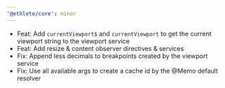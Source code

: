 ```yaml
---
'@ethlete/core': minor
---
```


- Feat: Add `currentViewport$` and `currentViewport` to get the current viewport string to the viewport service
- Feat: Add resize & content observer directives & services
- Fix: Append less decimals to breakpoints created by the viewport service
- Fix: Use all available args to create a cache id by the @Memo default resolver
